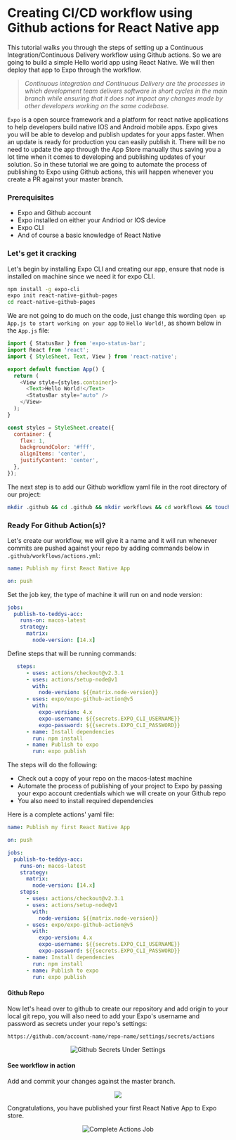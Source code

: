 # Creating CI/CD workflow using Github actions for React Native app


This tutorial walks you through the steps of setting up a Continuous Integration/Continuous Delivery workflow using Github actions. So we are going to build a simple Hello world app using React Native. We will then deploy that app to Expo through the workflow.

> _Continuous integration and Continuous Delivery are the processes in which development team delivers software in short cycles in the main branch while ensuring that it does not impact any changes made by other developers working on the same codebase._

`Expo` is a open source framework and a platform for react native applications to help developers build native IOS and Android mobile apps. Expo gives you will be able to develop and publish updates for your apps faster. When an update is ready for production you can easily publish it. There will be no need to update the app through the App Store manually thus saving you a lot time when it comes to developing and publishing updates of your solution. So in these tutorial we are going to automate the process of publishing to Expo using Github actions, this will happen whenever you create a PR against your master branch.

### Prerequisites

* Expo and Github account
* Expo installed on either your Andriod or IOS device
* Expo CLI
* And of course a basic knowledge of React Native

### Let's get it cracking

Let's begin by installing Expo CLI and creating our app, ensure that node is installed on machine since we need it for expo CLI.

```bash
npm install -g expo-cli
expo init react-native-github-pages
cd react-native-github-pages
```

We are not going to do much on the code, just change this wording `Open up App.js to start working on your app` to `Hello World!`, as shown below in the `App.js` file:

```javascript
import { StatusBar } from 'expo-status-bar';
import React from 'react';
import { StyleSheet, Text, View } from 'react-native';

export default function App() {
  return (
    <View style={styles.container}>
      <Text>Hello World!</Text>
      <StatusBar style="auto" />
    </View>
  );
}

const styles = StyleSheet.create({
  container: {
    flex: 1,
    backgroundColor: '#fff',
    alignItems: 'center',
    justifyContent: 'center',
  },
});
```

The next step is to add our Github workflow yaml file in the root directory of our project:

```bash
mkdir .github && cd .github && mkdir workflows && cd workflows && touch actions.yml
```

### Ready For Github Action(s)?

Let's create our workflow, we will give it a name and it will run whenever commits are pushed against your repo by adding commands below in `.github/workflows/actions.yml`:

```yaml
name: Publish my first React Native App

on: push
```

Set the job key, the type of machine it will run on and node version:

```yaml
jobs:
  publish-to-teddys-acc:
    runs-on: macos-latest
    strategy:
      matrix:
        node-version: [14.x]
```

Define steps that will be running commands:

```yaml
   steps:
      - uses: actions/checkout@v2.3.1
      - uses: actions/setup-node@v1
        with:
          node-version: ${{matrix.node-version}}
      - uses: expo/expo-github-action@v5
        with:
          expo-version: 4.x
          expo-username: ${{secrets.EXPO_CLI_USERNAME}}
          expo-password: ${{secrets.EXPO_CLI_PASSWORD}}
      - name: Install dependencies
        run: npm install
      - name: Publish to expo
        run: expo publish
```

The steps will do the following:

* Check out a copy of your repo on the macos-latest machine
* Automate the process of publishing of your project to Expo by passing your expo account credentials which we will create on your Github repo
* You also need to install required dependencies

Here is a complete actions' yaml file:

```yaml
name: Publish my first React Native App

on: push

jobs:
  publish-to-teddys-acc:
    runs-on: macos-latest
    strategy:
      matrix:
        node-version: [14.x]
    steps:
      - uses: actions/checkout@v2.3.1
      - uses: actions/setup-node@v1
        with:
          node-version: ${{matrix.node-version}}
      - uses: expo/expo-github-action@v5
        with:
          expo-version: 4.x
          expo-username: ${{secrets.EXPO_CLI_USERNAME}}
          expo-password: ${{secrets.EXPO_CLI_PASSWORD}}
      - name: Install dependencies
        run: npm install
      - name: Publish to expo
        run: expo publish
```

#### Github Repo

Now let's head over to github to create our repository and add origin to your local git repo, you will also need to add your Expo's username and password as secrets under your repo's settings:

`https://github.com/account-name/repo-name/settings/secrets/actions`

<p align="center">
  <img src="https://nextjs-portfolio.s3.amazonaws.com/github-secrets-under-settings.png?raw=true" alt="Github Secrets Under Settings"/>
</p>

#### See workflow in action

Add and commit your changes against the master branch. 

<p align="center">
    <img src="https://nextjs-portfolio.s3.amazonaws.com/Publishing-to-expo.gif" />
</p>

Congratulations, you have published your first React Native App to Expo store.

<p align="center">
   <img src="https://nextjs-portfolio.s3.amazonaws.com/Complete+Job+Run.png?raw=true" alt="Complete Actions Job"/>
</p>


